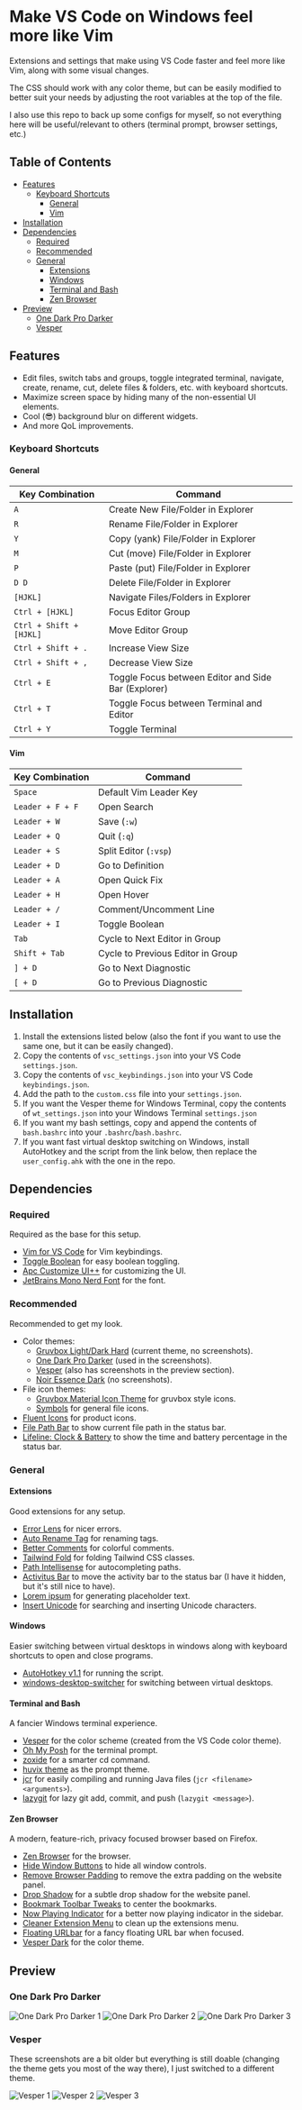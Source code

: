 # Make VS Code on Windows feel more like Vim

Extensions and settings that make using VS Code faster and feel more like Vim, along with some visual changes.

The CSS should work with any color theme, but can be easily modified to better suit your needs by adjusting the root variables at the top of the file.

I also use this repo to back up some configs for myself, so not everything here will be useful/relevant to others (terminal prompt, browser settings, etc.)

## Table of Contents

-   [Features](#features)
    -   [Keyboard Shortcuts](#keyboard-shortcuts)
        -   [General](#general)
        -   [Vim](#vim)
-   [Installation](#installation)
-   [Dependencies](#dependencies)
    -   [Required](#required)
    -   [Recommended](#recommended)
    -   [General](#general)
        -   [Extensions](#extensions)
        -   [Windows](#windows)
        -   [Terminal and Bash](#terminal-and-bash)
        -   [Zen Browser](#zen-browser)
-   [Preview](#preview)
    -   [One Dark Pro Darker](#one-dark-pro-darker)
    -   [Vesper](#vesper)

## Features

-   Edit files, switch tabs and groups, toggle integrated terminal, navigate, create, rename, cut, delete files & folders, etc. with keyboard shortcuts.
-   Maximize screen space by hiding many of the non-essential UI elements.
-   Cool (😎) background blur on different widgets.
-   And more QoL improvements.

### Keyboard Shortcuts

#### General

| Key Combination         | Command                                             |
| ----------------------- | --------------------------------------------------- |
| `A`                     | Create New File/Folder in Explorer                  |
| `R`                     | Rename File/Folder in Explorer                      |
| `Y`                     | Copy (yank) File/Folder in Explorer                 |
| `M`                     | Cut (move) File/Folder in Explorer                  |
| `P`                     | Paste (put) File/Folder in Explorer                 |
| `D D`                   | Delete File/Folder in Explorer                      |
| `[HJKL]`                | Navigate Files/Folders in Explorer                  |
| `Ctrl + [HJKL]`         | Focus Editor Group                                  |
| `Ctrl + Shift + [HJKL]` | Move Editor Group                                   |
| `Ctrl + Shift + .`      | Increase View Size                                  |
| `Ctrl + Shift + ,`      | Decrease View Size                                  |
| `Ctrl + E`              | Toggle Focus between Editor and Side Bar (Explorer) |
| `Ctrl + T`              | Toggle Focus between Terminal and Editor            |
| `Ctrl + Y`              | Toggle Terminal                                     |

#### Vim

| Key Combination  | Command                           |
| ---------------- | --------------------------------- |
| `Space`          | Default Vim Leader Key            |
| `Leader + F + F` | Open Search                       |
| `Leader + W`     | Save (`:w`)                       |
| `Leader + Q`     | Quit (`:q`)                       |
| `Leader + S`     | Split Editor (`:vsp`)             |
| `Leader + D`     | Go to Definition                  |
| `Leader + A`     | Open Quick Fix                    |
| `Leader + H`     | Open Hover                        |
| `Leader + /`     | Comment/Uncomment Line            |
| `Leader + I`     | Toggle Boolean                    |
| `Tab`            | Cycle to Next Editor in Group     |
| `Shift + Tab`    | Cycle to Previous Editor in Group |
| `] + D`          | Go to Next Diagnostic             |
| `[ + D`          | Go to Previous Diagnostic         |

## Installation

1. Install the extensions listed below (also the font if you want to use the same one, but it can be easily changed).
2. Copy the contents of `vsc_settings.json` into your VS Code `settings.json`.
3. Copy the contents of `vsc_keybindings.json` into your VS Code `keybindings.json`.
4. Add the path to the `custom.css` file into your `settings.json`.
5. If you want the Vesper theme for Windows Terminal, copy the contents of `wt_settings.json` into your Windows Terminal `settings.json`
6. If you want my bash settings, copy and append the contents of `bash.bashrc` into your `.bashrc`/`bash.bashrc`.
7. If you want fast virtual desktop switching on Windows, install AutoHotkey and the script from the link below, then replace the `user_config.ahk` with the one in the repo.

## Dependencies

### Required

Required as the base for this setup.

-   [Vim for VS Code](aka.ms/vscodevim) for Vim keybindings.
-   [Toggle Boolean](https://marketplace.visualstudio.com/items?itemName=silesky.toggle-boolean) for easy boolean toggling.
-   [Apc Customize UI++](https://marketplace.visualstudio.com/items?itemName=drcika.apc-extension) for customizing the UI.
-   [JetBrains Mono Nerd Font](https://www.nerdfonts.com/font-downloads) for the font.

### Recommended

Recommended to get my look.

-   Color themes:
    -   [Gruvbox Light/Dark Hard](https://marketplace.visualstudio.com/items?itemName=jdinhlife.gruvbox) (current theme, no screenshots).
    -   [One Dark Pro Darker](https://marketplace.visualstudio.com/items?itemName=zhuangtongfa.Material-theme) (used in the screenshots).
    -   [Vesper](https://marketplace.visualstudio.com/items?itemName=raunofreiberg.vesper) (also has screenshots in the preview section).
    -   [Noir Essence Dark](https://marketplace.visualstudio.com/items?itemName=u1145h.u1145h-heme-ark) (no screenshots).
-   File icon themes:
    -   [Gruvbox Material Icon Theme](https://marketplace.visualstudio.com/items?itemName=JonathanHarty.gruvbox-material-icon-theme) for gruvbox style icons.
    -   [Symbols](https://marketplace.visualstudio.com/items?itemName=miguelsolorio.symbols) for general file icons.
-   [Fluent Icons](https://marketplace.visualstudio.com/items?itemName=miguelsolorio.fluent-icons) for product icons.
-   [File Path Bar](https://marketplace.visualstudio.com/items?itemName=wraith13.file-path-bar) to show current file path in the status bar.
-   [Lifeline: Clock & Battery](https://marketplace.visualstudio.com/items?itemName=kjhx.vscode-lifeline) to show the time and battery percentage in the status bar.

### General

#### Extensions

Good extensions for any setup.

-   [Error Lens](https://marketplace.visualstudio.com/items?itemName=usernamehw.errorlens) for nicer errors.
-   [Auto Rename Tag](https://marketplace.visualstudio.com/items?itemName=formulahendry.auto-rename-tag) for renaming tags.
-   [Better Comments](https://marketplace.visualstudio.com/items?itemName=aaron-bond.better-comments) for colorful comments.
-   [Tailwind Fold](https://marketplace.visualstudio.com/items?itemName=stivo.tailwind-fold) for folding Tailwind CSS classes.
-   [Path Intellisense](https://marketplace.visualstudio.com/items?itemName=christian-kohler.path-intellisense) for autocompleting paths.
-   [Activitus Bar](https://marketplace.visualstudio.com/items?itemName=Gruntfuggly.activitusbar) to move the activity bar to the status bar (I have it hidden, but it's still nice to have).
-   [Lorem ipsum](https://marketplace.visualstudio.com/items?itemName=Tyriar.lorem-ipsum) for generating placeholder text.
-   [Insert Unicode](https://marketplace.visualstudio.com/items?itemName=brunnerh.insert-unicode) for searching and inserting Unicode characters.

#### Windows

Easier switching between virtual desktops in windows along with keyboard shortcuts to open and close programs.

-   [AutoHotkey v1.1](https://autohotkey.com/download/1.1/AutoHotkey_1.1.37.02_setup.exe) for running the script.
-   [windows-desktop-switcher](https://github.com/pmb6tz/windows-desktop-switcher) for switching between virtual desktops.

#### Terminal and Bash

A fancier Windows terminal experience.

-   [Vesper](/wt_settings.json) for the color scheme (created from the VS Code color theme).
-   [Oh My Posh](https://ohmyposh.dev/) for the terminal prompt.
-   [zoxide](https://github.com/ajeetdsouza/zoxide) for a smarter cd command.
-   [huvix theme](https://github.com/JanDeDobbeleer/oh-my-posh/blob/main/themes/huvix.omp.json) as the prompt theme.
-   [jcr](/bash.bashrc) for easily compiling and running Java files (`jcr <filename> <arguments>`).
-   [lazygit](/bash.bashrc) for lazy git add, commit, and push (`lazygit <message>`).

#### Zen Browser

A modern, feature-rich, privacy focused browser based on Firefox.

-   [Zen Browser](https://zen-browser.app/) for the browser.
-   [Hide Window Buttons](https://zen-browser.app/themes/5a007026-0801-4a5d-9740-f17dc1c3ff21) to hide all window controls.
-   [Remove Browser Padding](https://zen-browser.app/themes/680424a8-a818-406b-98c5-7726214e2a9f) to remove the extra padding on the website panel.
-   [Drop Shadow](https://zen-browser.app/themes/abc2d6d8-ea9c-4313-a99c-fb1e76e8b3e5) for a subtle drop shadow for the website panel.
-   [Bookmark Toolbar Tweaks](https://zen-browser.app/themes/ea1a5ace-f698-4b45-ab88-6e8bd3a563f0) to center the bookmarks.
-   [Now Playing Indicator](https://zen-browser.app/themes/2e3369c7-e450-46ba-8794-75ccb0de5e48) for a better now playing indicator in the sidebar.
-   [Cleaner Extension Menu](https://zen-browser.app/themes/1e86cf37-a127-4f24-b919-d265b5ce29a0) to clean up the extensions menu.
-   [Floating URLbar](https://zen-browser.app/themes/83a641f7-eca9-4c0f-91af-45627bef0539) for a fancy floating URL bar when focused.
-   [Vesper Dark](https://zen-browser.app/themes/17f70712-4530-42d0-ba0f-fa25bcbf2ddc) for the color theme.

## Preview

### One Dark Pro Darker

![One Dark Pro Darker 1](/assets/odpd-1.png)
![One Dark Pro Darker 2](/assets/odpd-2.png)
![One Dark Pro Darker 3](/assets/odpd-3.png)

### Vesper

These screenshots are a bit older but everything is still doable (changing the theme gets you most of the way there), I just switched to a different theme.

![Vesper 1](/assets/vesper-1.jpg)
![Vesper 2](/assets/vesper-2.jpg)
![Vesper 3](/assets/vesper-3.jpg)
